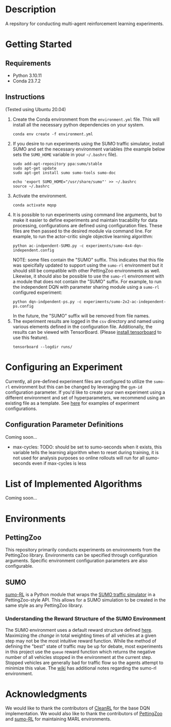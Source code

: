 # Description

A repsitory for conducting multi-agent reinforcement learning experiments. 

# Getting Started

## Requirements
- Python 3.10.11
- Conda 23.7.2
  
## Instructions
(Tested using Ubuntu 20.04)
 1. Create the Conda environment from the `environment.yml` file. This will install all the necessary python dependencies on your system.
    ```
    conda env create -f environment.yml
    ```
 2. If you desire to run experiments using the SUMO traffic simulator, install SUMO and set the necessary environment variables (the example below sets the `SUMO_HOME` variable in your `~/.bashrc` file).
    ```
    sudo add-apt-repository ppa:sumo/stable
    sudo apt-get update
    sudo apt-get install sumo sumo-tools sumo-doc

    echo 'export SUMO_HOME="/usr/share/sumo"' >> ~/.bashrc
    source ~/.bashrc
    ```
 3. Activate the environment.
    ```
    conda activate mqop
    ```
 4. It is possible to run experiments using command line arguments, but to make it easier to define experiments and maintain tracability for data processing, configurations are defined using configuration files. These files are then passed to the desired module via command line. For example, to run the actor-critic single objective learning algorithm:
    ```
    python ac-indpendent-SUMO.py -c experiments/sumo-4x4-dqn-independent.config
    ```
    NOTE: some files contain the "SUMO" suffix. This indicates that this file was speicifally updated to support using the `sumo-rl` environment but it should still be compatible with other PettingZoo environments as well. Likewise, it should also be possible to use the `sumo-rl` environment with a module that does not contain the "SUMO" suffix. For example, to run the independent DQN with parameter sharing module using a `sumo-rl` configured experiment:
     ```
    python dqn-indpendent-ps.py -c experiments/sumo-2x2-ac-independent-ps.config
    ```
     In the future, the "SUMO" suffix will be removed from file names.
 6. The experiment results are logged in the `csv` directory and named using various elements defined in the configuration file. Additionally, the results can be viewed with TensorBoard. (Please [install tensorboard](https://marketplace.visualstudio.com/items?itemName=ms-toolsai.tensorboard) to use this feature).
    ```
    tensorboard --logdir runs/
    ```

# Configuring an Experiment
Currently, all pre-defined experiment files are configured to utilize the `sumo-rl` environment but this can be changed by leveraging the `gym-id` configuration parameter.
If you'd like to create your own experiment using a different environment and set of hyperparameters, we recommend using an existing file as a template. See [here](https://github.com/HIRO-group/marl-experiments/tree/main/experiments) for examples of experiment configurations.

## Configuration Parameter Definitions
Coming soon...

- max-cycles: TODO: should be set to sumo-seconds when it exists, this variable tells the learning algorithm when to reset during training, it is not used for analysis purposes so online rollouts will run for all sumo-seconds even if max-cycles is less 

# List of Implemented Algorithms
Coming soon...

# Environments

## PettingZoo

This repository primarily conducts experiments on environments from the PettingZoo library. Environments can be specified through configuration arguments. Specific environment configuration parameters are also configurable.

## SUMO

[sumo-RL](https://github.com/LucasAlegre/sumo-rl) is a Python module that wraps the [SUMO traffic simulator](https://www.eclipse.org/sumo/) in a PettingZoo-style API. This allows for a SUMO simulation to be created in the same style as any PettingZoo library. 

### Understanding the Reward Structure of the SUMO Environment

The SUMO environment uses a default reward structure defined [here](https://github.com/LucasAlegre/sumo-rl#rewards). Maximizing the *change* in total weighting times of all vehicles at a given step may not be the most intuitive reward function. While the method of defining the "best" state of traffic may be up for debate, most experiments in this project use the `queue` reward function which returns the negative number of all vehicles stopped in the environment at the current step. Stopped vehicles are generally bad for traffic flow so the agents attempt to minimize this value. The [wiki](https://github.com/HIRO-group/marl-experiments/wiki/SUMO-and-SUMO%E2%80%90RL-Notes) has additional notes regarding the sumo-rl environment.

# Acknowledgments

We would like to thank the contributors of [CleanRL](https://github.com/vwxyzjn/cleanrl) for the base DQN implementation. We would also like to thank the contributors of [PettingZoo](https://github.com/Farama-Foundation/PettingZoo) and [sumo-RL](https://github.com/LucasAlegre/sumo-rl) for maintaining MARL environments.
